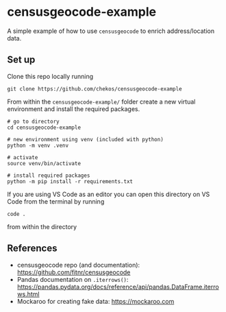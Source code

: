 # censusgeocode-example

A simple example of how to use `censusgeocode` to enrich address/location data.

## Set up

Clone this repo locally running
```shell
git clone https://github.com/chekos/censusgeocode-example
```

From within the `censusgeocode-example/` folder create a new virtual environment and install the required packages.
```shell
# go to directory
cd censusgeocode-example

# new environment using venv (included with python)
python -m venv .venv

# activate
source venv/bin/activate

# install required packages
python -m pip install -r requirements.txt
```

If you are using VS Code as an editor you can open this directory on VS Code from the terminal by running
```shell
code .
```
from within the directory

## References
- censusgeocode repo (and documentation): https://github.com/fitnr/censusgeocode 
- Pandas documentation on `.iterrows()`: https://pandas.pydata.org/docs/reference/api/pandas.DataFrame.iterrows.html
- Mockaroo for creating fake data: https://mockaroo.com

